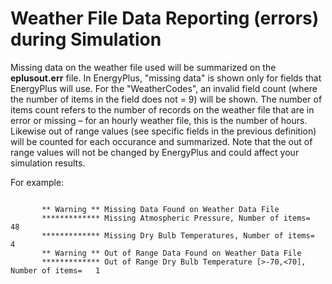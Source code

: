 # Weather File Data Reporting (errors) during Simulation

Missing data on the weather file used will be summarized on the **eplusout.err** file. In EnergyPlus, "missing data" is shown only for fields that EnergyPlus will use. For the "WeatherCodes", an invalid field count (where the number of items in the field does not = 9) will be shown. The number of items count refers to the number of records on the weather file that are in error or missing – for an hourly weather file, this is the number of hours. Likewise out of range values (see specific fields in the previous definition) will be counted for each occurance and summarized. Note that the out of range values will not be changed by EnergyPlus and could affect your simulation results.

For example:

~~~~~~~~~~~~~~~~~~~~

       ** Warning ** Missing Data Found on Weather Data File
       ************* Missing Atmospheric Pressure, Number of items=   48
       ************* Missing Dry Bulb Temperatures, Number of items=   4
       ** Warning ** Out of Range Data Found on Weather Data File
       ************* Out of Range Dry Bulb Temperature [>-70,<70], Number of items=   1
~~~~~~~~~~~~~~~~~~~~